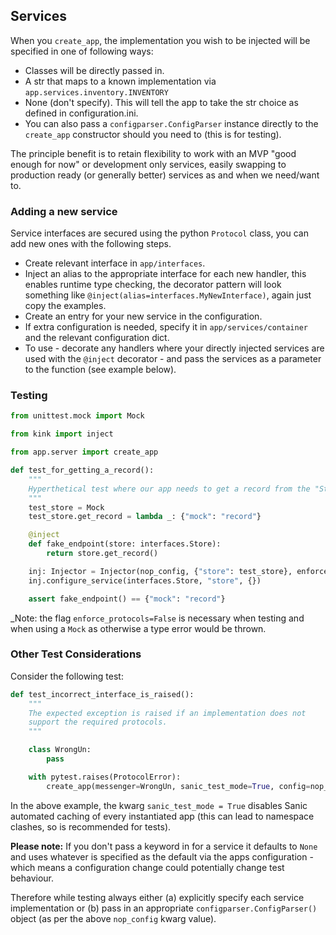 
## Services

When you `create_app`, the implementation you wish to be injected will be specified in one of following ways:

* Classes will be directly passed in.
* A str that maps to a known implementation via `app.services.inventory.INVENTORY`
* None (don't specify). This will tell the app to take the str choice as defined in configuration.ini.
* You can also pass a `configparser.ConfigParser` instance directly to the `create_app` constructor should you need to (this is for testing).

The principle benefit is to retain flexibility to work with an MVP "good enough for now" or development only services, easily swapping to production ready (or generally better) services as and when we need/want to.


### Adding a new service

Service interfaces are secured using the python `Protocol` class, you can add new ones with the following steps.

* Create relevant interface in `app/interfaces`.
* Inject an alias to the appropriate interface for each new handler, this enables runtime type checking, the decorator pattern will look something like `@inject(alias=interfaces.MyNewInterface)`, again just copy the examples.
* Create an entry for your new service in the configuration.
* If extra configuration is needed, specify it in `app/services/container` and the relevant configuration dict.
* To use - decorate any handlers where your directly injected services are used with the `@inject` decorator - and pass the services as a parameter to the function (see example below). 


### Testing


```python
from unittest.mock import Mock

from kink import inject

from app.server import create_app

def test_for_getting_a_record():
    """
    Hyperthetical test where our app needs to get a record from the "Store"
    """
    test_store = Mock
    test_store.get_record = lambda _: {"mock": "record"}

    @inject
    def fake_endpoint(store: interfaces.Store):
        return store.get_record()

    inj: Injector = Injector(nop_config, {"store": test_store}, enforce_protocols=False)
    inj.configure_service(interfaces.Store, "store", {})

    assert fake_endpoint() == {"mock": "record"}
```

_Note: the flag `enforce_protocols=False` is necessary when testing and when using a `Mock` as otherwise a type error would be thrown.

### Other Test Considerations

Consider the following test:

```python
def test_incorrect_interface_is_raised():
    """
    The expected exception is raised if an implementation does not
    support the required protocols.
    """

    class WrongUn:
        pass

    with pytest.raises(ProtocolError):
        create_app(messenger=WrongUn, sanic_test_mode=True, config=nop_config)

```

In the above example, the kwarg `sanic_test_mode = True` disables Sanic automated caching of every instantiated app (this can lead to namespace clashes, so is recommended for tests).  

**Please note:** If you don't pass a keyword in for a service it defaults to `None` and uses whatever is specified as the default via the apps configuration - which means a configuration change could potentially change test behaviour.

Therefore while testing always either (a) explicitly specify each service implementation or (b) pass in an appropriate `configparser.ConfigParser()` object (as per the above `nop_config` kwarg value).